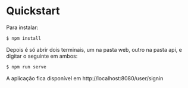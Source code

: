 # Quickstart

Para instalar:

```sh
$ npm install
```

Depois é só abrir dois terminais, um na pasta web, outro na pasta api, e digitar o seguinte em ambos:

```sh
$ npm run serve
```

A aplicação fica disponível em http://localhost:8080/user/signin
